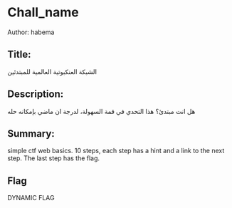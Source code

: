 # Chall_name
Author: habema

## Title:
الشبكة العنكبوتية العالمية للمبتدئين
 
## Description:
هل انت مبتدئ؟ هذا التحدي في قمة السهولة، لدرجة ان ماضي بإمكانه حله

## Summary:
simple ctf web basics. 10 steps, each step has a hint and a link to the next step. The last step has the flag.

## Flag
DYNAMIC FLAG